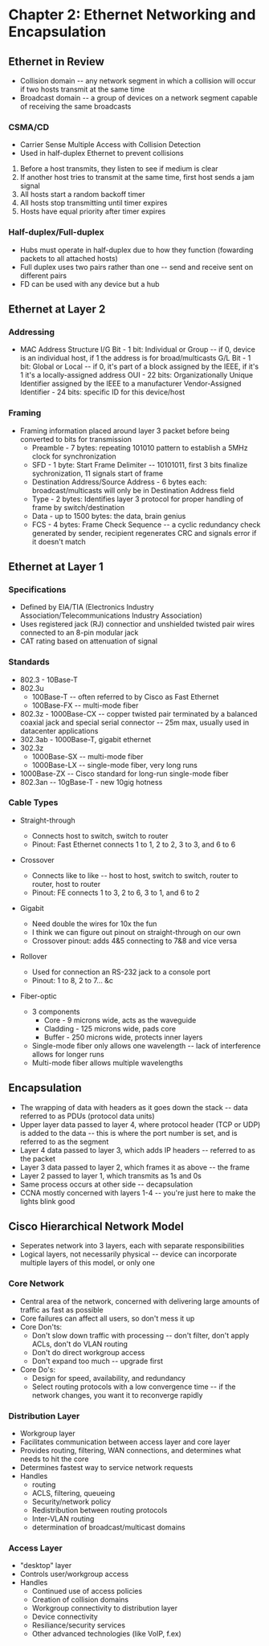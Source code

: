 # Chapter 2: Ethernet Networking and Encapsulation

## Ethernet in Review
* Collision domain -- any network segment in which a collision will occur if two hosts transmit at the same time
* Broadcast domain -- a group of devices on a network segment capable of receiving the same broadcasts

### CSMA/CD
* Carrier Sense Multiple Access with Collision Detection
* Used in half-duplex Ethernet to prevent collisions
1. Before a host transmits, they listen to see if medium is clear
2. If another host tries to transmit at the same time, first host sends a jam signal
3. All hosts start a random backoff timer
4. All hosts stop transmitting until timer expires
5. Hosts have equal priority after timer expires
  
### Half-duplex/Full-duplex
* Hubs must operate in half-duplex due to how they function (fowarding packets to all attached hosts)
* Full duplex uses two pairs rather than one -- send and receive sent on different pairs
* FD can be used with any device but a hub

## Ethernet at Layer 2
### Addressing
* MAC Address Structure
I/G Bit - 1 bit: Individual or Group -- if 0, device is an individual host, if 1 the address is for broad/multicasts
G/L Bit - 1 bit: Global or Local -- if 0, it's part of a block assigned by the IEEE, if it's 1 it's a locally-assigned address
OUI - 22 bits: Organizationally Unique Identifier assigned by the IEEE to a manufacturer
Vendor-Assigned Identifier - 24 bits: specific ID for this device/host

### Framing
* Framing information placed around layer 3 packet before being converted to bits for transmission
  * Preamble - 7 bytes: repeating 101010 pattern to establish a 5MHz clock for synchronization
  * SFD - 1 byte: Start Frame Delimiter -- 10101011, first 3 bits finalize sychronization, 11 signals start of frame
  * Destination Address/Source Address - 6 bytes each: broadcast/multicasts will only be in Destination Address field
  * Type - 2 bytes: Identifies layer 3 protocol for proper handling of frame by switch/destination
  * Data - up to 1500 bytes: the data, brain genius
  * FCS - 4 bytes: Frame Check Sequence -- a cyclic redundancy check generated by sender, recipient regenerates CRC and signals error if it doesn't match


## Ethernet at Layer 1
### Specifications
* Defined by EIA/TIA (Electronics Industry Association/Telecommunications Industry Association)
* Uses registered jack (RJ) connectior and unshielded twisted pair wires connected to an 8-pin modular jack
* CAT rating based on attenuation of signal

### Standards
* 802.3 - 10Base-T
* 802.3u
  * 100Base-T -- often referred to by Cisco as Fast Ethernet
  * 100Base-FX -- multi-mode fiber
* 802.3z - 1000Base-CX -- copper twisted pair terminated by a balanced coaxial jack and special serial connector -- 25m max, usually used in datacenter applications
* 302.3ab - 1000Base-T, gigabit ethernet
* 302.3z
  * 1000Base-SX -- multi-mode fiber
  * 1000Base-LX -- single-mode fiber, very long runs
* 1000Base-ZX -- Cisco standard for long-run single-mode fiber
* 802.3an -- 10gBase-T - new 10gig hotness

### Cable Types
* Straight-through
  * Connects host to switch, switch to router
  * Pinout: Fast Ethernet connects 1 to 1, 2 to 2, 3 to 3, and 6 to 6

* Crossover
  * Connects like to like -- host to host, switch to switch, router to router, host to router
  * Pinout: FE connects 1 to 3, 2 to 6, 3 to 1, and 6 to 2
  
* Gigabit
  * Need double the wires for 10x the fun
  * I think we can figure out pinout on straight-through on our own
  * Crossover pinout: adds 4&5 connecting to 7&8 and vice versa
  
* Rollover
  * Used for connection an RS-232 jack to a console port
  * Pinout: 1 to 8, 2 to 7... &c
  
* Fiber-optic
  * 3 components
    * Core - 9 microns wide, acts as the waveguide
    * Cladding - 125 microns wide, pads core
    * Buffer - 250 microns wide, protects inner layers
  * Single-mode fiber only allows one wavelength -- lack of interference allows for longer runs
  * Multi-mode fiber allows multiple wavelengths
  
## Encapsulation
* The wrapping of data with headers as it goes down the stack -- data referred to as PDUs (protocol data units)
* Upper layer data passed to layer 4, where protocol header (TCP or UDP) is added to the data -- this is where the port number is set, and is referred to as the segment
* Layer 4 data passed to layer 3, which adds IP headers -- referred to as the packet
* Layer 3 data passed to layer 2, which frames it as above -- the frame
* Layer 2 passed to layer 1, which transmits as 1s and 0s
* Same process occurs at other side -- decapsulation
* CCNA mostly concerned with layers 1-4 -- you're just here to make the lights blink good

## Cisco Hierarchical Network Model
* Seperates network into 3 layers, each with separate responsibilities
* Logical layers, not necessarily physical -- device can incorporate multiple layers of this model, or only one

### Core Network
* Central area of the network, concerned with delivering large amounts of traffic as fast as possible
* Core failures can affect all users, so don't mess it up
* Core Don'ts:
  * Don't slow down traffic with processing -- don't filter, don't apply ACLs, don't do VLAN routing
  * Don't do direct workgroup access
  * Don't expand too much -- upgrade first
* Core Do's:
  * Design for speed, availability, and redundancy
  * Select routing protocols with a low convergence time -- if the network changes, you want it to reconverge rapidly
  
### Distribution Layer
* Workgroup layer
* Facilitates communication between access layer and core layer
* Provides routing, filtering, WAN connections, and determines what needs to hit the core
* Determines fastest way to service network requests
* Handles
  * routing
  * ACLS, filtering, queueing
  * Security/network policy
  * Redistribution between routing protocols
  * Inter-VLAN routing
  * determination of broadcast/multicast domains

### Access Layer
* "desktop" layer
* Controls user/workgroup access
* Handles
  * Continued use of access policies
  * Creation of collision domains
  * Workgroup connectivity to distribution layer
  * Device connectivity
  * Resiliance/security services
  * Other advanced technologies (like VoIP, f.ex)
